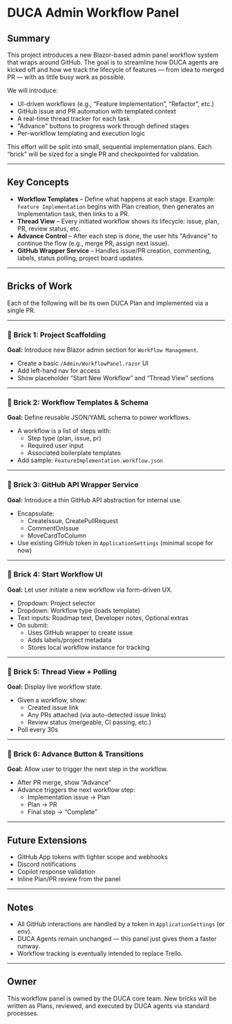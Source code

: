 ﻿# DUCA Admin Workflow Panel

## Summary

This project introduces a new Blazor-based admin panel workflow system that wraps around GitHub. The goal is to streamline how DUCA agents are kicked off and how we track the lifecycle of features — from idea to merged PR — with as little busy work as possible.

We will introduce:
- UI-driven workflows (e.g., “Feature Implementation”, “Refactor”, etc.)
- GitHub issue and PR automation with templated context
- A real-time thread tracker for each task
- "Advance" buttons to progress work through defined stages
- Per-workflow templating and execution logic

This effort will be split into small, sequential implementation plans. Each “brick” will be sized for a single PR and checkpointed for validation.

---

## Key Concepts

- **Workflow Templates** – Define what happens at each stage. Example: `Feature Implementation` begins with Plan creation, then generates an Implementation task, then links to a PR.
- **Thread View** – Every initiated workflow shows its lifecycle: issue, plan, PR, review status, etc.
- **Advance Control** – After each step is done, the user hits "Advance" to continue the flow (e.g., merge PR, assign next issue).
- **GitHub Wrapper Service** – Handles issue/PR creation, commenting, labels, status polling, project board updates.

---

## Bricks of Work

Each of the following will be its own DUCA Plan and implemented via a single PR.

---

### 🔲 Brick 1: Project Scaffolding
**Goal:** Introduce new Blazor admin section for `Workflow Management`.

- Create a basic `/Admin/WorkflowPanel.razor` UI
- Add left-hand nav for access
- Show placeholder “Start New Workflow” and “Thread View” sections

---

### 🔲 Brick 2: Workflow Templates & Schema
**Goal:** Define reusable JSON/YAML schema to power workflows.

- A workflow is a list of steps with:
  - Step type (plan, issue, pr)
  - Required user input
  - Associated boilerplate templates
- Add sample: `FeatureImplementation.workflow.json`

---

### 🔲 Brick 3: GitHub API Wrapper Service
**Goal:** Introduce a thin GitHub API abstraction for internal use.

- Encapsulate:
  - CreateIssue, CreatePullRequest
  - CommentOnIssue
  - MoveCardToColumn
- Use existing GitHub token in `ApplicationSettings` (minimal scope for now)

---

### 🔲 Brick 4: Start Workflow UI
**Goal:** Let user initiate a new workflow via form-driven UX.

- Dropdown: Project selector
- Dropdown: Workflow type (loads template)
- Text inputs: Roadmap text, Developer notes, Optional extras
- On submit:
  - Uses GitHub wrapper to create issue
  - Adds labels/project metadata
  - Stores local workflow instance for tracking

---

### 🔲 Brick 5: Thread View + Polling
**Goal:** Display live workflow state.

- Given a workflow, show:
  - Created issue link
  - Any PRs attached (via auto-detected issue links)
  - Review status (mergeable, CI passing, etc.)
- Poll every 30s

---

### 🔲 Brick 6: Advance Button & Transitions
**Goal:** Allow user to trigger the next step in the workflow.

- After PR merge, show “Advance”
- Advance triggers the next workflow step:
  - Implementation issue → Plan
  - Plan → PR
  - Final step → “Complete”

---

## Future Extensions

- GitHub App tokens with tighter scope and webhooks
- Discord notifications
- Copilot response validation
- Inline Plan/PR review from the panel

---

## Notes

- All GitHub interactions are handled by a token in `ApplicationSettings` (or env).
- DUCA Agents remain unchanged — this panel just gives them a faster runway.
- Workflow tracking is eventually intended to replace Trello.

---

## Owner

This workflow panel is owned by the DUCA core team. New bricks will be written as Plans, reviewed, and executed by DUCA agents via standard processes.

